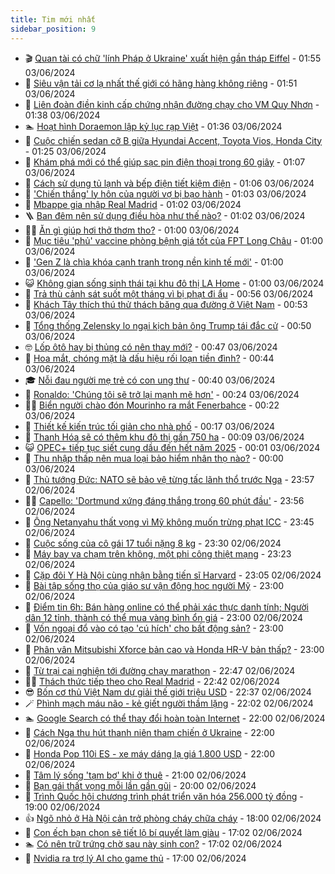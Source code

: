 ```yaml
---
title: Tim mới nhất
sidebar_position: 9
---
```


<!-- vnexpress-tin-moi-nhat:START -->
- 🎬 [Quan tài có chữ &#39;lính Pháp ở Ukraine&#39; xuất hiện gần tháp Eiffel](https://vnexpress.net/quan-tai-co-chu-linh-phap-o-ukraine-xuat-hien-gan-thap-eiffel-4753526.html) - 01:55 03/06/2024
- 🐎 [Siêu vận tải cơ lạ nhất thế giới có hãng hàng không riêng](https://vnexpress.net/sieu-van-tai-co-la-nhat-the-gioi-co-hang-hang-khong-rieng-4752992.html) - 01:51 03/06/2024
- 🦍 [Liên đoàn điền kinh cấp chứng nhận đường chạy cho VM Quy Nhơn](https://vnexpress.net/lien-doan-dien-kinh-cap-chung-nhan-duong-chay-cho-vm-quy-nhon-4752573.html) - 01:38 03/06/2024
- 🏊 [Hoạt hình Doraemon lập kỷ lục rạp Việt](https://vnexpress.net/hoat-hinh-doraemon-lap-ky-luc-rap-viet-4753206.html) - 01:36 03/06/2024
- 🎊 [Cuộc chiến sedan cỡ B giữa Hyundai Accent, Toyota Vios, Honda City](https://vnexpress.net/cuoc-chien-sedan-co-b-giua-hyundai-accent-toyota-vios-honda-city-4753431.html) - 01:25 03/06/2024
- 🎃 [Khám phá mới có thể giúp sạc pin điện thoại trong 60 giây](https://vnexpress.net/kham-pha-moi-co-the-giup-sac-pin-dien-thoai-trong-60-giay-4753466.html) - 01:07 03/06/2024
- 🧰 [Cách sử dụng tủ lạnh và bếp điện tiết kiệm điện](https://vnexpress.net/cach-su-dung-tu-lanh-va-bep-dien-tiet-kiem-dien-4753439.html) - 01:06 03/06/2024
- 🔭 [&#39;Chiến thắng&#39; ly hôn của người vợ bị bạo hành](https://vnexpress.net/cuoc-chien-ly-hon-cua-nguoi-vo-bi-bao-hanh-16-lan-trong-2-nam-4753487.html) - 01:03 03/06/2024
- 🫶 [Mbappe gia nhập Real Madrid](https://vnexpress.net/mbappe-gia-nhap-real-madrid-4753532.html) - 01:02 03/06/2024
- 🪜 [Ban đêm nên sử dụng điều hòa như thế nào?](https://vnexpress.net/ban-dem-nen-su-dung-dieu-hoa-nhu-the-nao-4753520.html) - 01:02 03/06/2024
- 👨‍🏫 [Ăn gì giúp hơi thở thơm tho?](https://vnexpress.net/an-gi-giup-hoi-tho-thom-tho-4753514.html) - 01:00 03/06/2024
- 🎊 [Mục tiêu &#39;phủ&#39; vaccine phòng bệnh giá tốt của FPT Long Châu](https://vnexpress.net/muc-tieu-phu-vaccine-phong-benh-gia-tot-cua-fpt-long-chau-4752919.html) - 01:00 03/06/2024
- 🎊 [&#39;Gen Z là chìa khóa cạnh tranh trong nền kinh tế mới&#39;](https://vnexpress.net/gen-z-la-chia-khoa-canh-tranh-trong-nen-kinh-te-moi-4752473.html) - 01:00 03/06/2024
- 😺 [Không gian sống sinh thái tại khu đô thị LA Home](https://vnexpress.net/khong-gian-song-sinh-thai-tai-khu-do-thi-la-home-4750884.html) - 01:00 03/06/2024
- 🐘 [Trả thù cảnh sát suốt một tháng vì bị phạt đi ẩu](https://vnexpress.net/tra-thu-canh-sat-suot-mot-thang-vi-bi-phat-di-au-4753444.html) - 00:56 03/06/2024
- 🌁 [Khách Tây thích thú thử thách băng qua đường ở Việt Nam](https://vnexpress.net/khach-tay-thich-thu-thu-thach-bang-qua-duong-o-viet-nam-4753264.html) - 00:53 03/06/2024
- 🐲 [Tổng thống Zelensky lo ngại kịch bản ông Trump tái đắc cử](https://vnexpress.net/tong-thong-zelensky-lo-ngai-kich-ban-ong-trump-tai-dac-cu-4753517.html) - 00:50 03/06/2024
- 🤓 [Lốp ôtô hay bị thủng có nên thay mới?](https://vnexpress.net/lop-oto-hay-bi-thung-co-nen-thay-moi-4753528.html) - 00:47 03/06/2024
- 💪 [Hoa mắt, chóng mặt là dấu hiệu rối loạn tiền đình?](https://vnexpress.net/hoa-mat-chong-mat-la-dau-hieu-roi-loan-tien-dinh-4753501.html) - 00:44 03/06/2024
- 🎓 [Nỗi đau người mẹ trẻ có con ung thư](https://vnexpress.net/noi-dau-nguoi-me-tre-co-con-ung-thu-4752773.html) - 00:40 03/06/2024
- 🫣 [Ronaldo: &#39;Chúng tôi sẽ trở lại mạnh mẽ hơn&#39;](https://vnexpress.net/ronaldo-chung-toi-se-tro-lai-manh-me-hon-4753512.html) - 00:24 03/06/2024
- 🧑‍💻 [Biển người chào đón Mourinho ra mắt Fenerbahce](https://vnexpress.net/bien-nguoi-chao-don-mourinho-ra-mat-fenerbahce-4753513.html) - 00:22 03/06/2024
- 🐲 [Thiết kế kiến trúc tối giản cho nhà phố](https://vnexpress.net/thiet-ke-kien-truc-toi-gian-cho-nha-pho-4753489.html) - 00:17 03/06/2024
- 🌝 [Thanh Hóa sẽ có thêm khu đô thị gần 750 ha](https://vnexpress.net/thanh-hoa-se-co-them-khu-do-thi-gan-750-ha-4753495.html) - 00:09 03/06/2024
- 😺 [OPEC+ tiếp tục siết cung dầu đến hết năm 2025](https://vnexpress.net/opec-tiep-tuc-siet-cung-dau-den-het-nam-2025-4753494.html) - 00:01 03/06/2024
- 🐎 [Thu nhập thấp nên mua loại bảo hiểm nhân thọ nào?](https://vnexpress.net/thu-nhap-thap-nen-mua-loai-bao-hiem-nhan-tho-nao-4753425.html) - 00:00 03/06/2024
- 🎡 [Thủ tướng Đức: NATO sẽ bảo vệ từng tấc lãnh thổ trước Nga](https://vnexpress.net/thu-tuong-duc-nato-se-bao-ve-tung-tac-lanh-tho-truoc-nga-4753504.html) - 23:57 02/06/2024
- 👨‍🏫 [Capello: &#39;Dortmund xứng đáng thắng trong 60 phút đầu&#39;](https://vnexpress.net/capello-dortmund-xung-dang-thang-trong-60-phut-dau-4753506.html) - 23:56 02/06/2024
- 🦆 [Ông Netanyahu thất vọng vì Mỹ không muốn trừng phạt ICC](https://vnexpress.net/ong-netanyahu-that-vong-vi-my-khong-muon-trung-phat-icc-4753509.html) - 23:45 02/06/2024
- 🚦 [Cuộc sống của cô gái 17 tuổi nặng 8 kg](https://vnexpress.net/cuoc-song-cua-co-gai-17-tuoi-nang-8-kg-4752309.html) - 23:30 02/06/2024
- 💫 [Máy bay va chạm trên không, một phi công thiệt mạng](https://vnexpress.net/may-bay-va-cham-tren-khong-mot-phi-cong-thiet-mang-4753503.html) - 23:23 02/06/2024
- 🎉 [Cặp đôi Y Hà Nội cùng nhận bằng tiến sĩ Harvard](https://vnexpress.net/cap-doi-y-ha-noi-cung-nhan-bang-tien-si-harvard-4753416.html) - 23:05 02/06/2024
- 🌋 [Bài tập sống thọ của giáo sư vận động học người Mỹ](https://vnexpress.net/bai-tap-song-tho-cua-giao-su-van-dong-hoc-nguoi-my-4753353.html) - 23:00 02/06/2024
- 🤖 [Điểm tin 6h: Bán hàng online có thể phải xác thực danh tính; Người dân 12 tỉnh, thành có thể mua vàng bình ổn giá](https://vnexpress.net/diem-tin-6h-ban-hang-online-co-the-phai-xac-thuc-danh-tinh-nguoi-dan-12-tinh-thanh-co-the-mua-vang-binh-on-gia-4753511.html) - 23:00 02/06/2024
- 🦏 [Vốn ngoại đổ vào có tạo &#39;cú hích&#39; cho bất động sản?](https://vnexpress.net/von-ngoai-do-vao-co-tao-cu-hich-cho-bat-dong-san-4753498.html) - 23:00 02/06/2024
- 🦩 [Phân vân Mitsubishi Xforce bản cao và Honda HR-V bản thấp?](https://vnexpress.net/phan-van-mitsubishi-xforce-ban-cao-va-honda-hr-v-ban-thap-4753459.html) - 23:00 02/06/2024
- 👺 [Từ trại cai nghiện tới đường chạy marathon](https://vnexpress.net/tu-trai-cai-nghien-toi-duong-chay-marathon-4752342.html) - 22:47 02/06/2024
- 🧑‍🏫 [Thách thức tiếp theo cho Real Madrid](https://vnexpress.net/thach-thuc-tiep-theo-cho-real-madrid-4753500.html) - 22:42 02/06/2024
- 😎 [Bốn cơ thủ Việt Nam dự giải thế giới triệu USD](https://vnexpress.net/bon-co-thu-viet-nam-du-giai-the-gioi-trieu-usd-4753502.html) - 22:37 02/06/2024
- 🪄 [Phình mạch máu não - kẻ giết người thầm lặng](https://vnexpress.net/phinh-mach-mau-nao-ke-giet-nguoi-tham-lang-4753387.html) - 22:02 02/06/2024
- 🏊 [Google Search có thể thay đổi hoàn toàn Internet](https://vnexpress.net/google-search-co-the-thay-doi-hoan-toan-internet-4753057.html) - 22:00 02/06/2024
- 💃 [Cách Nga thu hút thanh niên tham chiến ở Ukraine](https://vnexpress.net/cach-nga-thu-hut-thanh-nien-tham-chien-o-ukraine-4752154.html) - 22:00 02/06/2024
- 🦆 [Honda Pop 110i ES - xe máy dáng lạ giá 1.800 USD](https://vnexpress.net/honda-pop-110i-es-xe-may-dang-la-gia-1-800-usd-4753441.html) - 22:00 02/06/2024
- 🎊 [Tâm lý sống &#39;tạm bợ&#39; khi ở thuê](https://vnexpress.net/tam-ly-song-tam-bo-khi-o-thue-4753472.html) - 21:00 02/06/2024
- 👺 [Bạn gái thất vọng mỗi lần gần gũi](https://vnexpress.net/ban-gai-that-vong-moi-lan-gan-gui-4753432.html) - 20:00 02/06/2024
- 🎡 [Trình Quốc hội chương trình phát triển văn hóa 256.000 tỷ đồng](https://vnexpress.net/trinh-quoc-hoi-chuong-trinh-phat-trien-van-hoa-256-000-ty-dong-4744673.html) - 19:00 02/06/2024
- 👍 [Ngõ nhỏ ở Hà Nội cản trở phòng cháy chữa cháy](https://vnexpress.net/ngo-nho-o-ha-noi-can-tro-phong-chay-chua-chay-4753193.html) - 18:00 02/06/2024
- 🐎 [Con ếch bạn chọn sẽ tiết lộ bí quyết làm giàu](https://vnexpress.net/con-ech-ban-chon-se-tiet-lo-bi-quyet-lam-giau-4752909.html) - 17:02 02/06/2024
- 🏊 [Có nên trữ trứng chờ sau này sinh con?](https://vnexpress.net/co-nen-tru-trung-cho-sau-nay-sinh-con-4742483.html) - 17:02 02/06/2024
- 🦩 [Nvidia ra trợ lý AI cho game thủ](https://vnexpress.net/nvidia-ra-tro-ly-ai-cho-game-thu-4753482.html) - 17:00 02/06/2024<!-- vnexpress-tin-moi-nhat:END -->
